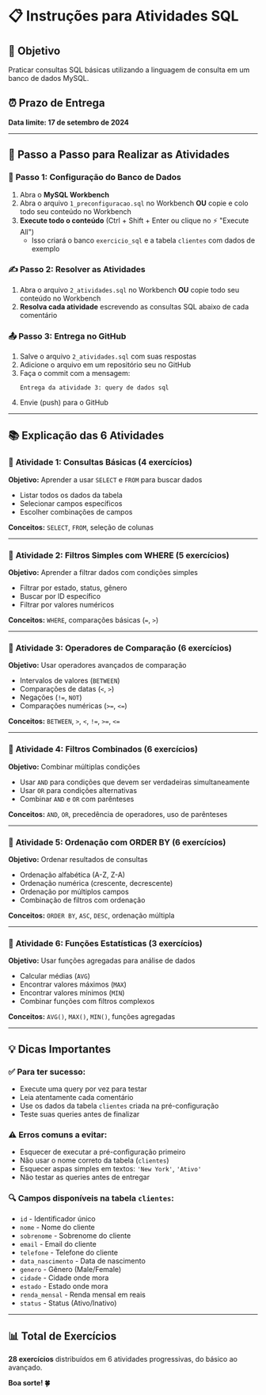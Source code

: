 # 📋 Instruções para Atividades SQL

## 🎯 Objetivo

Praticar consultas SQL básicas utilizando a linguagem de consulta em um banco de dados MySQL.

## ⏰ Prazo de Entrega

**Data limite: 17 de setembro de 2024**

---

## 🚀 Passo a Passo para Realizar as Atividades

### 📝 **Passo 1: Configuração do Banco de Dados**

1. Abra o **MySQL Workbench**
2. Abra o arquivo `1_preconfiguracao.sql` no Workbench **OU** copie e colo todo seu conteúdo no Workbench
3. **Execute todo o conteúdo** (Ctrl + Shift + Enter ou clique no ⚡ "Execute All")
   - Isso criará o banco `exercicio_sql` e a tabela `clientes` com dados de exemplo

### ✍️ **Passo 2: Resolver as Atividades**

1. Abra o arquivo `2_atividades.sql` no Workbench **OU** copie todo seu conteúdo no Workbench
2. **Resolva cada atividade** escrevendo as consultas SQL abaixo de cada comentário

### 📤 **Passo 3: Entrega no GitHub**

1. Salve o arquivo `2_atividades.sql` com suas respostas
2. Adicione o arquivo em um repositório seu no GitHub
3. Faça o commit com a mensagem:
   ```
   Entrega da atividade 3: query de dados sql
   ```
4. Envie (push) para o GitHub

---

## 📚 Explicação das 6 Atividades

### 🔹 **Atividade 1: Consultas Básicas (4 exercícios)**

**Objetivo:** Aprender a usar `SELECT` e `FROM` para buscar dados

- Listar todos os dados da tabela
- Selecionar campos específicos
- Escolher combinações de campos

**Conceitos:** `SELECT`, `FROM`, seleção de colunas

---

### 🔹 **Atividade 2: Filtros Simples com WHERE (5 exercícios)**

**Objetivo:** Aprender a filtrar dados com condições simples

- Filtrar por estado, status, gênero
- Buscar por ID específico
- Filtrar por valores numéricos

**Conceitos:** `WHERE`, comparações básicas (`=`, `>`)

---

### 🔹 **Atividade 3: Operadores de Comparação (6 exercícios)**

**Objetivo:** Usar operadores avançados de comparação

- Intervalos de valores (`BETWEEN`)
- Comparações de datas (`<`, `>`)
- Negações (`!=`, `NOT`)
- Comparações numéricas (`>=`, `<=`)

**Conceitos:** `BETWEEN`, `>`, `<`, `!=`, `>=`, `<=`

---

### 🔹 **Atividade 4: Filtros Combinados (6 exercícios)**

**Objetivo:** Combinar múltiplas condições

- Usar `AND` para condições que devem ser verdadeiras simultaneamente
- Usar `OR` para condições alternativas
- Combinar `AND` e `OR` com parênteses

**Conceitos:** `AND`, `OR`, precedência de operadores, uso de parênteses

---

### 🔹 **Atividade 5: Ordenação com ORDER BY (6 exercícios)**

**Objetivo:** Ordenar resultados de consultas

- Ordenação alfabética (A-Z, Z-A)
- Ordenação numérica (crescente, decrescente)
- Ordenação por múltiplos campos
- Combinação de filtros com ordenação

**Conceitos:** `ORDER BY`, `ASC`, `DESC`, ordenação múltipla

---

### 🔹 **Atividade 6: Funções Estatísticas (3 exercícios)**

**Objetivo:** Usar funções agregadas para análise de dados

- Calcular médias (`AVG`)
- Encontrar valores máximos (`MAX`)
- Encontrar valores mínimos (`MIN`)
- Combinar funções com filtros complexos

**Conceitos:** `AVG()`, `MAX()`, `MIN()`, funções agregadas

---

## 💡 Dicas Importantes

### ✅ **Para ter sucesso:**

- Execute uma query por vez para testar
- Leia atentamente cada comentário
- Use os dados da tabela `clientes` criada na pré-configuração
- Teste suas queries antes de finalizar

### ⚠️ **Erros comuns a evitar:**

- Esquecer de executar a pré-configuração primeiro
- Não usar o nome correto da tabela (`clientes`)
- Esquecer aspas simples em textos: `'New York'`, `'Ativo'`
- Não testar as queries antes de entregar

### 🔍 **Campos disponíveis na tabela `clientes`:**

- `id` - Identificador único
- `nome` - Nome do cliente
- `sobrenome` - Sobrenome do cliente
- `email` - Email do cliente
- `telefone` - Telefone do cliente
- `data_nascimento` - Data de nascimento
- `genero` - Gênero (Male/Female)
- `cidade` - Cidade onde mora
- `estado` - Estado onde mora
- `renda_mensal` - Renda mensal em reais
- `status` - Status (Ativo/Inativo)

---

## 📊 Total de Exercícios

**28 exercícios** distribuídos em 6 atividades progressivas, do básico ao avançado.

**Boa sorte! 🍀**
